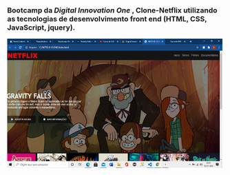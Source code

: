

### **Bootcamp da** ***Digital Innovation One*** , Clone-Netflix utilizando as tecnologias de desenvolvimento front end (HTML, CSS, JavaScript, jquery).




<a href ="https://github.com/Cicerofer/NETFLIX-CLONE/blob/main/Gravity-falls.png" targt="_blank"> <img src="https://github.com/Cicerofer/NETFLIX-CLONE/blob/main/Gravity-falls.png"   alt= "Imagem de um Desenho animado" width="500" height="300"> </a>













